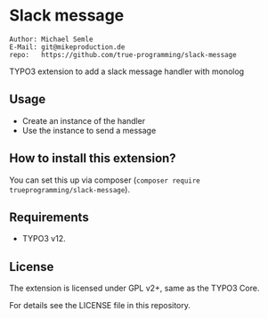 # Slack message
    Author: Michael Semle
    E-Mail: git@mikeproduction.de
    repo:   https://github.com/true-programming/slack-message

TYPO3 extension to add a slack message handler with monolog

## Usage
* Create an instance of the handler
* Use the instance to send a message

## How to install this extension?

You can set this up via composer (`composer require trueprogramming/slack-message`).

## Requirements

* TYPO3 v12.

## License

The extension is licensed under GPL v2+, same as the TYPO3 Core.

For details see the LICENSE file in this repository.
